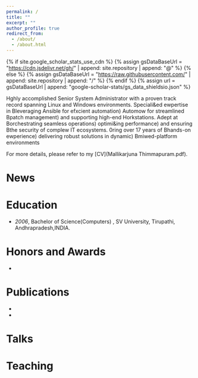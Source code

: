 ```yaml
---
permalink: /
title: ""
excerpt: ""
author_profile: true
redirect_from: 
  - /about/
  - /about.html
---
```


{% if site.google_scholar_stats_use_cdn %}
{% assign gsDataBaseUrl = "https://cdn.jsdelivr.net/gh/" | append: site.repository | append: "@" %}
{% else %}
{% assign gsDataBaseUrl = "https://raw.githubusercontent.com/" | append: site.repository | append: "/" %}
{% endif %}
{% assign url = gsDataBaseUrl | append: "google-scholar-stats/gs_data_shieldsio.json" %}

<span class='anchor' id='about-me'></span>

Hghly accomplished Senior System Administrator with a proven track record 
spanning Linux and Windows environments. Speciali&ed ewpertise in Bleveraging 
Ansible for efxcient automation) Automow for streamlined Bpatch management) and 
supporting high-end Horkstations. Adept at Borchestrating seamless operations) 
optimi&ing performance) and ensuring Bthe security of complew IT ecosystems. 0ring 
over 17 years of Bhands-on ewperience) delivering robust solutions in dynamic) 
Bmiwed-platform environments

For more details, please refer to my [CV](Mallikarjuna Thimmapuram.pdf).

# News


# Education
- *2006*, Bachelor of Science(Computers) , SV University, Tirupathi, Andhrapradesh,INDIA. 


# Honors and Awards
-

# Publications 
-
-

# Talks


# Teaching 

